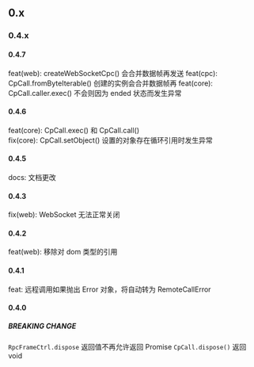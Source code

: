 ## 0.x

### 0.4.x

#### 0.4.7

feat(web): createWebSocketCpc() 会合并数据帧再发送
feat(cpc): CpCall.fromByteIterable() 创建的实例会合并数据帧再
feat(core): CpCall.caller.exec() 不会则因为 ended 状态而发生异常

#### 0.4.6

feat(core): CpCall.exec() 和 CpCall.call()\
fix(core): CpCall.setObject() 设置的对象存在循环引用时发生异常

#### 0.4.5

docs: 文档更改

#### 0.4.3

fix(web): WebSocket 无法正常关闭

#### 0.4.2

feat(web): 移除对 dom 类型的引用

#### 0.4.1

feat: 远程调用如果抛出 Error 对象，将自动转为 RemoteCallError

#### 0.4.0

##### BREAKING CHANGE

`RpcFrameCtrl.dispose` 返回值不再允许返回 Promise
`CpCall.dispose()` 返回 void
